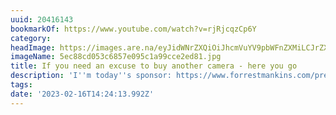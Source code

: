 ```yaml
---
uuid: 20416143
bookmarkOf: https://www.youtube.com/watch?v=rjRjcqzCp6Y
category:
headImage: https://images.are.na/eyJidWNrZXQiOiJhcmVuYV9pbWFnZXMiLCJrZXkiOiIyMDQxNjE0My9vcmlnaW5hbF81ZWM4OGNkMDUzYzY4NTdlMDk1YzFhOTljY2UyZWQ4MS5qcGciLCJlZGl0cyI6eyJyZXNpemUiOnsid2lkdGgiOjEyMDAsImhlaWdodCI6MTIwMCwiZml0IjoiaW5zaWRlIiwid2l0aG91dEVubGFyZ2VtZW50Ijp0cnVlfSwid2VicCI6eyJxdWFsaXR5Ijo5MH0sImpwZWciOnsicXVhbGl0eSI6OTB9LCJyb3RhdGUiOm51bGx9fQ==?bc=0
imageName: 5ec88cd053c6857e095c1a99cce2ed81.jpg
title: If you need an excuse to buy another camera - here you go
description: 'I''m today''s sponsor: https://www.forrestmankins.com/presets'
tags:
date: '2023-02-16T14:24:13.992Z'
---
```

